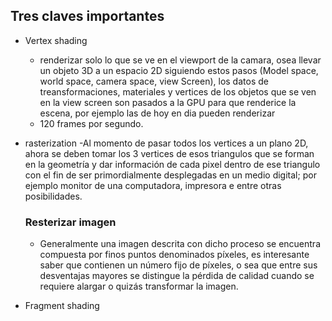 ## Tres claves importantes 
- Vertex shading
  - renderizar solo lo que se ve en el viewport de la camara, osea llevar un objeto 3D a un espacio 2D siguiendo estos pasos (Model space, world space, camera space, view Screen), los datos de treansformaciones, materiales y vertices de los objetos que se ven en la
    view screen son pasados a la GPU para que renderice la escena, por ejemplo las de hoy en dia pueden renderizar
  - 120 frames por segundo.
- rasterization
  -Al momento de pasar todos los vertices a un plano 2D, ahora se deben tomar los 3 vertices de esos triangulos que se forman en la geometría y dar información de cada pixel dentro de ese triangulo
  con el fin de ser primordialmente desplegadas en un medio digital; por ejemplo monitor de una computadora, impresora e entre otras posibilidades.
  ### Resterizar imagen
  - Generalmente una imagen descrita con dicho proceso se encuentra compuesta por finos puntos denominados píxeles, es interesante saber que contienen un número fijo de píxeles, o sea que entre sus desventajas mayores se distingue la pérdida de calidad cuando se requiere alargar o quizás transformar la imagen.

 
- Fragment shading

